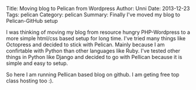 Title: Moving blog to Pelican from Wordpress
Author: Unni
Date: 2013-12-23
Tags: pelican
Category: pelican
Summary: Finally I've moved my blog to Pelican-GitHub setup

I was thinking of moving my blog from resource hungry PHP-Wordpress to a more simple html/css based setup for long time. I've tried many things like Octopress and decided to stick with Pelican. Mainly because I am confirtable with Python than other languages like Ruby. I've tested other things in Python like Django and decided to go with Pellican because it is simple and easy to setup.

So here I am running Pellican based blog on github. I am geting free top class hosting too :).

